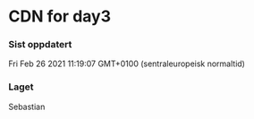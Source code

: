 
# CDN for day3

### Sist oppdatert 
Fri Feb 26 2021 11:19:07 GMT+0100 (sentraleuropeisk normaltid)
### Laget 
Sebastian
